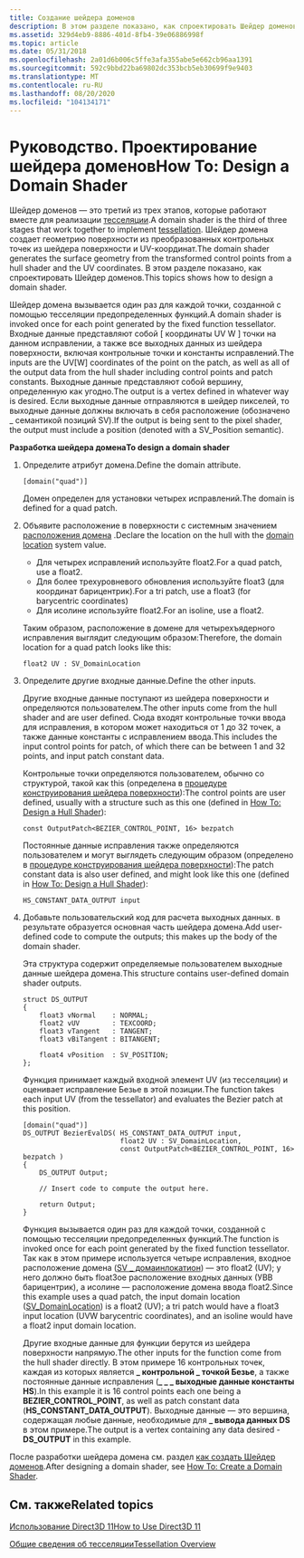 ```yaml
---
title: Создание шейдера доменов
description: В этом разделе показано, как спроектировать Шейдер доменов.
ms.assetid: 329d4eb9-8886-401d-8fb4-39e06886998f
ms.topic: article
ms.date: 05/31/2018
ms.openlocfilehash: 2a01d6b006c5ffe3afa355abe5e662cb96aa1391
ms.sourcegitcommit: 592c9bbd22ba69802dc353bcb5eb30699f9e9403
ms.translationtype: MT
ms.contentlocale: ru-RU
ms.lasthandoff: 08/20/2020
ms.locfileid: "104134171"
---
```

# <a name="how-to-design-a-domain-shader"></a><span data-ttu-id="57395-103">Руководство. Проектирование шейдера доменов</span><span class="sxs-lookup"><span data-stu-id="57395-103">How To: Design a Domain Shader</span></span>

<span data-ttu-id="57395-104">Шейдер доменов — это третий из трех этапов, которые работают вместе для реализации [тесселяции](direct3d-11-advanced-stages-tessellation.md).</span><span class="sxs-lookup"><span data-stu-id="57395-104">A domain shader is the third of three stages that work together to implement [tessellation](direct3d-11-advanced-stages-tessellation.md).</span></span> <span data-ttu-id="57395-105">Шейдер домена создает геометрию поверхности из преобразованных контрольных точек из шейдера поверхности и UV-координат.</span><span class="sxs-lookup"><span data-stu-id="57395-105">The domain shader generates the surface geometry from the transformed control points from a hull shader and the UV coordinates.</span></span> <span data-ttu-id="57395-106">В этом разделе показано, как спроектировать Шейдер доменов.</span><span class="sxs-lookup"><span data-stu-id="57395-106">This topics shows how to design a domain shader.</span></span>

<span data-ttu-id="57395-107">Шейдер домена вызывается один раз для каждой точки, созданной с помощью тесселяции предопределенных функций.</span><span class="sxs-lookup"><span data-stu-id="57395-107">A domain shader is invoked once for each point generated by the fixed function tessellator.</span></span> <span data-ttu-id="57395-108">Входные данные представляют собой \[ координаты UV W \] точки на данном исправлении, а также все выходных данных из шейдера поверхности, включая контрольные точки и константы исправлений.</span><span class="sxs-lookup"><span data-stu-id="57395-108">The inputs are the UV\[W\] coordinates of the point on the patch, as well as all of the output data from the hull shader including control points and patch constants.</span></span> <span data-ttu-id="57395-109">Выходные данные представляют собой вершину, определенную как угодно.</span><span class="sxs-lookup"><span data-stu-id="57395-109">The output is a vertex defined in whatever way is desired.</span></span> <span data-ttu-id="57395-110">Если выходные данные отправляются в шейдер пикселей, то выходные данные должны включать в себя расположение (обозначено \_ семантикой позиций SV).</span><span class="sxs-lookup"><span data-stu-id="57395-110">If the output is being sent to the pixel shader, the output must include a position (denoted with a SV\_Position semantic).</span></span>

<span data-ttu-id="57395-111">**Разработка шейдера домена**</span><span class="sxs-lookup"><span data-stu-id="57395-111">**To design a domain shader**</span></span>

1.  <span data-ttu-id="57395-112">Определите атрибут домена.</span><span class="sxs-lookup"><span data-stu-id="57395-112">Define the domain attribute.</span></span>

    ```
    [domain("quad")]
    ```

    

    <span data-ttu-id="57395-113">Домен определен для установки четырех исправлений.</span><span class="sxs-lookup"><span data-stu-id="57395-113">The domain is defined for a quad patch.</span></span>

2.  <span data-ttu-id="57395-114">Объявите расположение в поверхности с системным значением [расположения домена](/windows/desktop/direct3dhlsl/sv-domainlocation) .</span><span class="sxs-lookup"><span data-stu-id="57395-114">Declare the location on the hull with the [domain location](/windows/desktop/direct3dhlsl/sv-domainlocation) system value.</span></span>

    -   <span data-ttu-id="57395-115">Для четырех исправлений используйте float2.</span><span class="sxs-lookup"><span data-stu-id="57395-115">For a quad patch, use a float2.</span></span>
    -   <span data-ttu-id="57395-116">Для более трехуровневого обновления используйте float3 (для координат барицентрик).</span><span class="sxs-lookup"><span data-stu-id="57395-116">For a tri patch, use a float3 (for barycentric coordinates)</span></span>
    -   <span data-ttu-id="57395-117">Для исолине используйте float2.</span><span class="sxs-lookup"><span data-stu-id="57395-117">For an isoline, use a float2.</span></span>

    <span data-ttu-id="57395-118">Таким образом, расположение в домене для четырехъядерного исправления выглядит следующим образом:</span><span class="sxs-lookup"><span data-stu-id="57395-118">Therefore, the domain location for a quad patch looks like this:</span></span>

    ```
    float2 UV : SV_DomainLocation
    ```

    

3.  <span data-ttu-id="57395-119">Определите другие входные данные.</span><span class="sxs-lookup"><span data-stu-id="57395-119">Define the other inputs.</span></span>

    <span data-ttu-id="57395-120">Другие входные данные поступают из шейдера поверхности и определяются пользователем.</span><span class="sxs-lookup"><span data-stu-id="57395-120">The other inputs come from the hull shader and are user defined.</span></span> <span data-ttu-id="57395-121">Сюда входят контрольные точки ввода для исправления, в котором может находиться от 1 до 32 точек, а также данные константы с исправлением ввода.</span><span class="sxs-lookup"><span data-stu-id="57395-121">This includes the input control points for patch, of which there can be between 1 and 32 points, and input patch constant data.</span></span>

    <span data-ttu-id="57395-122">Контрольные точки определяются пользователем, обычно со структурой, такой как this (определена в [процедуре конструирования шейдера поверхности](direct3d-11-advanced-stages-hull-shader-design.md)):</span><span class="sxs-lookup"><span data-stu-id="57395-122">The control points are user defined, usually with a structure such as this one (defined in [How To: Design a Hull Shader](direct3d-11-advanced-stages-hull-shader-design.md)):</span></span>

    ```
    const OutputPatch<BEZIER_CONTROL_POINT, 16> bezpatch
    ```

    

    <span data-ttu-id="57395-123">Постоянные данные исправления также определяются пользователем и могут выглядеть следующим образом (определено в [процедуре конструирования шейдера поверхности](direct3d-11-advanced-stages-hull-shader-design.md)):</span><span class="sxs-lookup"><span data-stu-id="57395-123">The patch constant data is also user defined, and might look like this one (defined in [How To: Design a Hull Shader](direct3d-11-advanced-stages-hull-shader-design.md)):</span></span>

    ```
    HS_CONSTANT_DATA_OUTPUT input
    ```

    

4.  <span data-ttu-id="57395-124">Добавьте пользовательский код для расчета выходных данных. в результате образуется основная часть шейдера домена.</span><span class="sxs-lookup"><span data-stu-id="57395-124">Add user-defined code to compute the outputs; this makes up the body of the domain shader.</span></span>

    <span data-ttu-id="57395-125">Эта структура содержит определяемые пользователем выходные данные шейдера домена.</span><span class="sxs-lookup"><span data-stu-id="57395-125">This structure contains user-defined domain shader outputs.</span></span>

    ```
    struct DS_OUTPUT
    {
        float3 vNormal    : NORMAL;
        float2 vUV        : TEXCOORD;
        float3 vTangent   : TANGENT;
        float3 vBiTangent : BITANGENT;
        
        float4 vPosition  : SV_POSITION;
    };
    ```

    

    <span data-ttu-id="57395-126">Функция принимает каждый входной элемент UV (из тесселяции) и оценивает исправление Безье в этой позиции.</span><span class="sxs-lookup"><span data-stu-id="57395-126">The function takes each input UV (from the tessellator) and evaluates the Bezier patch at this position.</span></span>

    ```
    [domain("quad")]
    DS_OUTPUT BezierEvalDS( HS_CONSTANT_DATA_OUTPUT input, 
                            float2 UV : SV_DomainLocation,
                            const OutputPatch<BEZIER_CONTROL_POINT, 16> bezpatch )
    {
        DS_OUTPUT Output;

        // Insert code to compute the output here.

        return Output;    
    }
    ```

    

    <span data-ttu-id="57395-127">Функция вызывается один раз для каждой точки, созданной с помощью тесселяции предопределенных функций.</span><span class="sxs-lookup"><span data-stu-id="57395-127">The function is invoked once for each point generated by the fixed function tessellator.</span></span> <span data-ttu-id="57395-128">Так как в этом примере используется четыре исправления, входное расположение домена ([SV \_ домаинлокатион](/windows/desktop/direct3dhlsl/sv-domainlocation)) — это float2 (UV); у него должно быть float3ое расположение входных данных (УВВ барицентрик), а исолине — расположение домена ввода float2.</span><span class="sxs-lookup"><span data-stu-id="57395-128">Since this example uses a quad patch, the input domain location ([SV\_DomainLocation](/windows/desktop/direct3dhlsl/sv-domainlocation)) is a float2 (UV); a tri patch would have a float3 input location (UVW barycentric coordinates), and an isoline would have a float2 input domain location.</span></span>

    <span data-ttu-id="57395-129">Другие входные данные для функции берутся из шейдера поверхности напрямую.</span><span class="sxs-lookup"><span data-stu-id="57395-129">The other inputs for the function come from the hull shader directly.</span></span> <span data-ttu-id="57395-130">В этом примере 16 контрольных точек, каждая из которых является **\_ контрольной \_ точкой Безье**, а также постоянные данные исправления (**\_ \_ \_ выходные данные константы HS**).</span><span class="sxs-lookup"><span data-stu-id="57395-130">In this example it is 16 control points each one being a **BEZIER\_CONTROL\_POINT**, as well as patch constant data (**HS\_CONSTANT\_DATA\_OUTPUT**).</span></span> <span data-ttu-id="57395-131">Выходные данные — это вершина, содержащая любые данные, необходимые для **\_ вывода данных DS** в этом примере.</span><span class="sxs-lookup"><span data-stu-id="57395-131">The output is a vertex containing any data desired - **DS\_OUTPUT** in this example.</span></span>

<span data-ttu-id="57395-132">После разработки шейдера домена см. раздел [как создать Шейдер доменов](direct3d-11-advanced-stages-domain-shader-create.md).</span><span class="sxs-lookup"><span data-stu-id="57395-132">After designing a domain shader, see [How To: Create a Domain Shader](direct3d-11-advanced-stages-domain-shader-create.md).</span></span>

## <a name="related-topics"></a><span data-ttu-id="57395-133">См. также</span><span class="sxs-lookup"><span data-stu-id="57395-133">Related topics</span></span>

<dl> <dt>

[<span data-ttu-id="57395-134">Использование Direct3D 11</span><span class="sxs-lookup"><span data-stu-id="57395-134">How to Use Direct3D 11</span></span>](how-to-use-direct3d-11.md)
</dt> <dt>

[<span data-ttu-id="57395-135">Общие сведения об тесселяции</span><span class="sxs-lookup"><span data-stu-id="57395-135">Tessellation Overview</span></span>](direct3d-11-advanced-stages-tessellation.md)
</dt> </dl>

 

 
